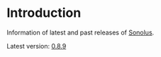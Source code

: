 # Introduction

Information of latest and past releases of [Sonolus](https://sonolus.com).

Latest version: [0.8.9](./versions/0.8.9.md)
